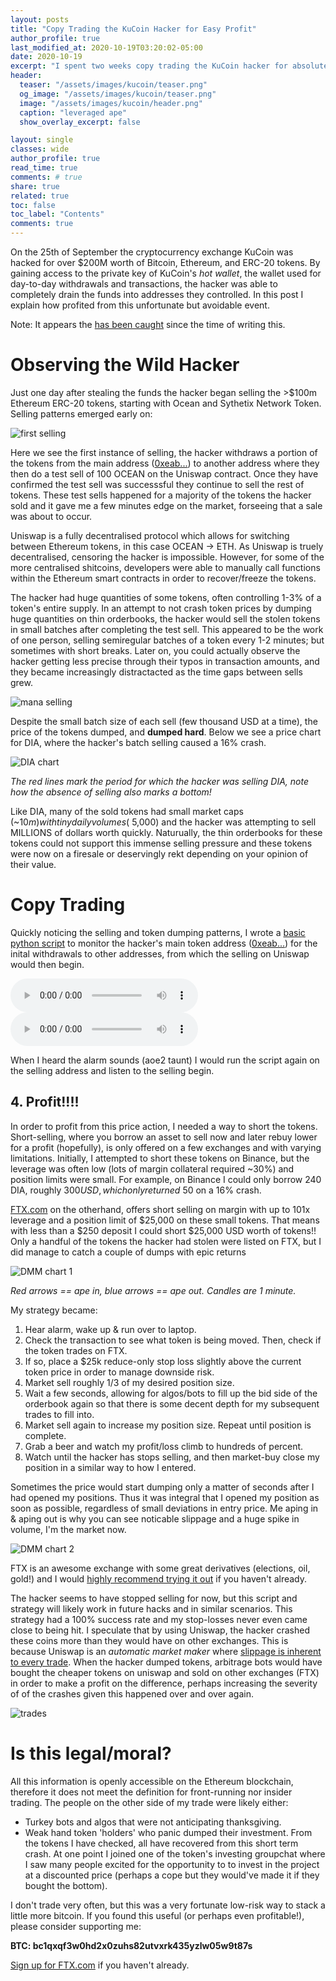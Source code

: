 ```yaml
---
layout: posts
title: "Copy Trading the KuCoin Hacker for Easy Profit"
author_profile: true
last_modified_at: 2020-10-19T03:20:02-05:00
date: 2020-10-19
excerpt: "I spent two weeks copy trading the KuCoin hacker for absolute bank. High leverage ape style."
header:
  teaser: "/assets/images/kucoin/teaser.png"
  og_image: "/assets/images/kucoin/teaser.png"
  image: "/assets/images/kucoin/header.png"
  caption: "leveraged ape"
  show_overlay_excerpt: false

layout: single
classes: wide
author_profile: true
read_time: true
comments: # true
share: true
related: true
toc: false
toc_label: "Contents"
comments: true
---
```

On the 25th of September the cryptocurrency exchange KuCoin was hacked for over $200M worth of Bitcoin, Ethereum, and ERC-20 tokens. By gaining access to the private key of KuCoin's *hot wallet*, the wallet used for day-to-day withdrawals and transactions, the hacker was able to completely drain the funds into addresses they controlled. In this post I explain how profited from this unfortunate but avoidable event.

Note: It appears the [has been caught](https://news.bitcoin.com/kucoin-ceo-says-exchange-hack-suspects-found-204-million-recovered/) since the time of writing this.

# Observing the Wild Hacker
Just one day after stealing the funds the hacker began selling the >$100m Ethereum ERC-20 tokens, starting with Ocean and Sythetix Network Token. Selling patterns emerged early on:

![first selling](/assets/images/kucoin/ocean.png)

Here we see the first instance of selling, the hacker withdraws a portion of the tokens from the main address ([0xeab...](https://etherscan.io/address/0xeb31973e0febf3e3d7058234a5ebbae1ab4b8c23#tokentxns)) to another address where they then do a test sell of 100 OCEAN on the Uniswap contract. Once they have confirmed the test sell was successsful they continue to sell the rest of tokens. These test sells happened for a majority of the tokens the hacker sold and it gave me a few minutes edge on the market, forseeing that a sale was about to occur.

Uniswap is a fully decentralised protocol which allows for switching between Ethereum tokens, in this case OCEAN -> ETH. As Uniswap is truely decentralised, censoring the hacker is impossible. However, for some of the more centralised shitcoins, developers were able to manually call functions within the Ethereum smart contracts in order to recover/freeze the tokens.

The hacker had huge quantities of some tokens, often controlling 1-3% of a token's entire supply. In an attempt to not crash token prices by dumping huge quantities on thin orderbooks, the hacker would sell the stolen tokens in small batches after completing the test sell. This appeared to be the work of one person, selling semiregular batches of a token every 1-2 minutes; but sometimes with short breaks. Later on, you could actually observe the hacker getting less precise through their typos in transaction amounts, and they became increasingly distractacted as the time gaps between sells grew.

![mana selling](/assets/images/kucoin/MANA.png)

Despite the small batch size of each sell (few thousand USD at a time), the price of the tokens dumped, and **dumped hard**. Below we see a price chart for DIA, where the hacker's batch selling caused a 16% crash.

![DIA chart](/assets/images/kucoin/DIA2.png)

*The red lines mark the period for which the hacker was selling DIA, note how the absence of selling also marks a bottom!*

Like DIA, many of the sold tokens had small market caps (~$10m) with tiny daily volumes (~$5,000) and the hacker was attempting to sell MILLIONS of dollars worth quickly. Naturually, the thin orderbooks for these tokens could not support this immense selling pressure and these tokens were now on a firesale or deservingly rekt depending on your opinion of their value.

# Copy Trading
Quickly noticing the selling and token dumping patterns, I wrote a [basic python script](/assets/addresswatch.py.txt) to monitor the hacker's main token address ([0xeab...](https://etherscan.io/address/0xeb31973e0febf3e3d7058234a5ebbae1ab4b8c23#tokentxns)) for the inital withdrawals to other addresses, from which the selling on Uniswap would then begin.

<audio controls>
    <source src="/assets/images/kucoin/gold_please.mp3" type="audio/mpeg">
</audio>
<audio controls>
    <source src="/assets/images/kucoin/ally.mp3" type="audio/mpeg">
</audio>

When I heard the alarm sounds (aoe2 taunt) I would run the script again on the selling address and listen to the selling begin.

## 4. Profit!!!!
In order to profit from this price action, I needed a way to short the tokens. Short-selling, where you borrow an asset to sell now and later rebuy lower for a profit (hopefully), is only offered on a few exchanges and with varying limitations. Initially, I attempted to short these tokens on Binance, but the leverage was often low (lots of margin collateral required ~30%) and position limits were small. For example, on Binance I could only borrow 240 DIA, roughly $300 USD, which only returned ~$50 on a 16% crash.

[FTX.com](https://ftx.com/#a=apePost) on the otherhand, offers short selling on margin with up to 101x leverage and a position limit of $25,000 on these small tokens. That means with less than a $250 deposit I could short $25,000 USD worth of tokens!! Only a handful of the tokens the hacker had stolen were listed on FTX, but I did manage to catch a couple of dumps with epic returns

![DMM chart 1](/assets/images/kucoin/DMMAPE1.png)

*Red arrows == ape in, blue arrows == ape out. Candles are 1 minute.*

My strategy became:
1. Hear alarm, wake up & run over to laptop.
2. Check the transaction to see what token is being moved. Then, check if the token trades on FTX.
3. If so, place a $25k reduce-only stop loss slightly above the current token price in order to manage downside risk.
4. Market sell roughly 1/3 of my desired position size.
5. Wait a few seconds, allowing for algos/bots to fill up the bid side of the orderbook again so that there is some decent depth for my subsequent trades to fill into.
6. Market sell again to increase my position size. Repeat until position is complete.
7. Grab a beer and watch my profit/loss climb to hundreds of percent.
8. Watch until the hacker has stops selling, and then market-buy close my position in a similar way to how I entered.

Sometimes the price would start dumping only a matter of seconds after I had opened my positions. Thus it was integral that I opened my position as soon as possible, regardless of small deviations in entry price. Me aping in & aping out is why you can see noticable slippage and a huge spike in volume, I'm the market now.

![DMM chart 2](/assets/images/kucoin/DMMAPE.png)

FTX is an awesome exchange with some great derivatives (elections, oil, gold!) and I would [highly recommend trying it out](https://ftx.com/#a=apePost) if you haven't already.

The hacker seems to have stopped selling for now, but this script and strategy will likely work in future hacks and in similar scenarios. This strategy had a 100% success rate and my stop-losses never even came close to being hit. I speculate that by using Uniswap, the hacker crashed these coins more than they would have on other exchanges. This is because Uniswap is an *automatic market maker* where [slippage is inherent to every trade](https://cointelegraph.com/explained/uniswap-and-automated-market-makers-explained). When the hacker dumped tokens, arbitrage bots would have bought the cheaper tokens on uniswap and sold on other exchanges (FTX) in order to make a profit on the difference, perhaps increasing the severity of of the crashes given this happened over and over again.

![trades](/assets/images/kucoin/wins.png)

# Is this legal/moral?
All this information is openly accessible on the Ethereum blockchain, therefore it does not meet the definition for front-running nor insider trading. The people on the other side of my trade were likely either:
* Turkey bots and algos that were not anticipating thanksgiving.
* Weak hand token 'holders' who panic dumped their investment. From the tokens I have checked, all have recovered from this short term crash.
At one point I joined one of the token's investing groupchat where I saw many people excited for the opportunity to to invest in the project at a discounted price (perhaps a cope but they would've made it if they bought the bottom).

I don't trade very often, but this was a very fortunate low-risk way to stack a little more bitcoin. If you found this useful (or perhaps even profitable!), please consider supporting me:

**BTC: bc1qxqf3w0hd2x0zuhs82utvxrk435yzlw05w9t87s**

[Sign up for FTX.com](https://ftx.com/#a=apePost) if you haven't already.

<!-- Initially routine, but started to switch it up and get lazy/distracted. Selling at an impossibly slow speed.
# Liquid Knives check the Prize
* How long until they started selling
* Single indivual selling shedule 
* What they sold, some tokens were frozen
* How they sold, test sells
PLOT IDEAS : sell times, tokens sold, withdrawals

# Token Dumping
* Uniswap slippage and subsequent dumping
* Arbitrage mechanism dumping prices
* Why they sold for ether

# Token Dumping
-->
